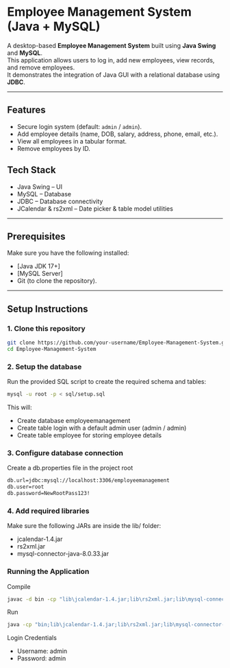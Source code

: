 # Employee Management System (Java + MySQL)

A desktop-based **Employee Management System** built using **Java Swing** and **MySQL**.  
This application allows users to log in, add new employees, view records, and remove employees.  
It demonstrates the integration of Java GUI with a relational database using **JDBC**.

---

## Features
- Secure login system (default: `admin` / `admin`).
- Add employee details (name, DOB, salary, address, phone, email, etc.).
- View all employees in a tabular format.
- Remove employees by ID.
## Tech Stack
- Java Swing – UI
- MySQL – Database
- JDBC – Database connectivity
- JCalendar & rs2xml – Date picker & table model utilities
---

## Prerequisites
Make sure you have the following installed:
- [Java JDK 17+]
- [MySQL Server]
- Git (to clone the repository).

---

## Setup Instructions

### 1. Clone this repository
```bash
git clone https://github.com/your-username/Employee-Management-System.git
cd Employee-Management-System
```
### 2. Setup the database
Run the provided SQL script to create the required schema and tables:
```bash
mysql -u root -p < sql/setup.sql
```
This will:
- Create database employeemanagement
- Create table login with a default admin user (admin / admin)
- Create table employee for storing employee details
### 3. Configure database connection
Create a db.properties file in the project root
```bash
db.url=jdbc:mysql://localhost:3306/employeemanagement
db.user=root
db.password=NewRootPass123!
```
### 4. Add required libraries
Make sure the following JARs are inside the lib/ folder:
- jcalendar-1.4.jar
- rs2xml.jar
- mysql-connector-java-8.0.33.jar
### Running the Application
Compile
```bash
javac -d bin -cp "lib\jcalendar-1.4.jar;lib\rs2xml.jar;lib\mysql-connector-j-8.0.33.jar" src\employee\management\system\*.java
```
Run
```bash
java -cp "bin;lib\jcalendar-1.4.jar;lib\rs2xml.jar;lib\mysql-connector-j-8.0.33.jar" employee.management.system.Login
```
Login Credentials
- Username: admin
- Password: admin


